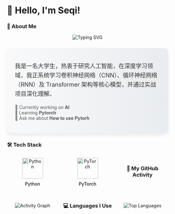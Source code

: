 # 👋 Hello, I'm Seqi!

### 🚀 About Me


<!-- 简化标题区域 -->
<div align="center">
  <img src="https://readme-typing-svg.demolab.com?font=Fira+Code&weight=600&size=26&duration=2800&pause=1000&color=4FACFE&center=true&vCenter=true&width=800&lines=Passionate+Developer+%7C+Open+Source+Enthusiast" alt="Typing SVG">
</div>

<div style="
  background: linear-gradient(to right, #f8f9fa, #e9ecef);
  border-radius: 15px;
  padding: 25px;
  margin: 25px 0;
  box-shadow: 0 6px 12px rgba(0, 0, 0, 0.08);
">
  <p style="color: #333; font-size: 18px; line-height: 1.6;">
      我是一名大学生，热衷于研究人工智能，在深度学习领域，我正系统学习卷积神经网络（CNN）、循环神经网络（RNN）及 Transformer 架构等核心模型，并通过实战项目深化理解。
  </p>
  <p style="color: #555; margin-top: 15px;">
    🔭 Currently working on <strong>AI</strong><br>
    🌱 Learning <strong>Pytorch</strong><br>
    💬 Ask me about <strong>How to use Pytorh</strong>
  </p>
</div>

### 🛠️ Tech Stack

<!-- 优化技能展示，添加深度学习相关技术 -->
<div align="center" style="display: grid; grid-template-columns: repeat(auto-fit, minmax(120px, 1fr)); gap: 12px; margin: 25px 0;">
  <div style="transition: all 0.3s ease;" align="center">
    <img src="https://skillicons.dev/icons?i=python" alt="Python" width="65">
    <p style="margin-top: 8px; font-weight: 500;">Python</p>
  </div>
  <div style="transition: all 0.3s ease;" align="center">
    <img src="https://skillicons.dev/icons?i=pytorch" alt="PyTorch" width="65">
    <p style="margin-top: 8px; font-weight: 500;">PyTorch</p>
</div>

### 📅 My GitHub Activity

<div align="center" style="margin: 25px 0;">
  <img src="https://github-readme-activity-graph.vercel.app/graph?username=seqi&bg_color=ffffff&color=4facfe&line=4facfe&point=4facfe&area=true&hide_border=true" alt="Activity Graph">
</div>


### 💻 Languages I Use

<div align="center" style="margin: 25px 0;">
  <img src="https://github-readme-stats.vercel.app/api/top-langs/?username=seqi&layout=compact&theme=default&hide_border=true&bg_color=ffffff&title_color=4facfe&text_color=333" alt="Top Languages">
</div>



<!--
**13731890887/13731890887** is a ✨ _special_ ✨ repository because its `README.md` (this file) appears on your GitHub profile.

Here are some ideas to get you started:

- 🔭 I’m currently working on ...
- 🌱 I’m currently learning ...
- 👯 I’m looking to collaborate on ...
- 🤔 I’m looking for help with ...
- 💬 Ask me about ...
- 📫 How to reach me: ...
- 😄 Pronouns: ...
- ⚡ Fun fact: ...
-->
